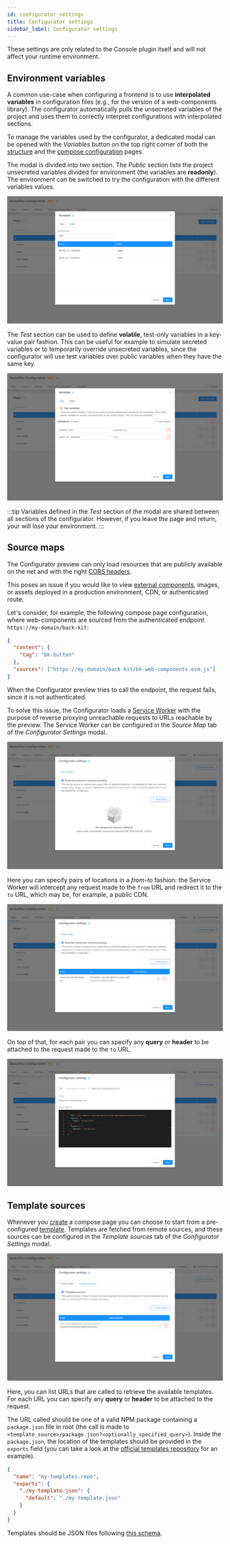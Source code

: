 ```yaml
---
id: configurator_settings
title: Configurator settings
sidebar_label: Configurator settings
---
```


<!--
WARNING: this file was automatically generated by Mia-Platform Doc Aggregator.
DO NOT MODIFY IT BY HAND.
Instead, modify the source file and run the aggregator to regenerate this file.
-->

These settings are only related to the Console plugin itself and will not affect your runtime environment. 

## Environment variables

A common use-case when configuring a frontend is to use **interpolated variables** in configuration files (e.g., for the version of a web-components library). The configurator automatically pulls the unsecreted variables of the project and uses them to correctly interpret configurations with interpolated sections.

To manage the variables used by the configurator, a dedicated modal can be opened with the *Variables* button on the top right corner of both the [structure](./10_structure.md) and the [compose configuration](./20_compose_pages.md) pages.

The modal is divided into two section. The *Public* section lists the project unsecreted variables divided for environment (the variables are **readonly**). The environment can be switched to try the configuration with the different variables values.

![Environment modal public tab](img/environment_public-tab.png)

The *Test* section can be used to define **volatile**, test-only variables in a key-value pair fashion. This can be useful for example to simulate secreted variables or to temporarily override unsecreted variables, since the configurator will use test variables over public variables when they have the same key.

![Environment modal test tab](img/environment_test-tab.png)

:::tip
Variables defined in the *Test* section of the modal are shared between all sections of the configurator. However, if you leave the page and return, your will lose your environment.
:::

## Source maps

The Configurator preview can only load resources that are publicly available on the net and with the right [CORS headers](https://developer.mozilla.org/en-US/docs/Web/HTTP/CORS). 

This poses an issue if you would like to view [external components](/microfrontend-composer/external-components/overview.md), images, or assets deployed in a production environment, CDN, or authenticated route.

Let's consider, for example, the following compose page configuration, where web-components are sourced from the authenticated endpoint `https://my-domain/back-kit`:

```json
{
  "content": {
    "tag": "bk-button"
  },
  "sources": ["https://my-domain/back-kit/bk-web-components.esm.js"]
}
```

When the Configurator preview tries to call the endpoint, the request fails, since it is not authenticated.

To solve this issue, the Configurator loads a [Service Worker](https://developer.mozilla.org/en-US/docs/Web/API/Service_Worker_API) with the purpose of reverse proxying unreachable requests to URLs reachable by the preview. The Service Worker can be configured in the _Source Map_ tab of the _Configurator Settings_ modal.

![Source map tab](img/configurator-settings_source-map.png)

Here you can specify pairs of locations in a _from-to_ fashion: the Service Worker will intercept any request made to the `from` URL and redirect it to the `to` URL, which may be, for example, a public CDN.

![Source map source](img/configurator-settings_source-map-source.png)

On top of that, for each pair you can specify any **query** or **header** to be attached to the request made to the `to` URL.

![Source map fetch options](img/configurator-settings_source-map-fetch-options.png)

## Template sources

Whenever you [create](./10_structure.md#create-new-page) a compose page you can choose to start from a pre-configured [template](./20_compose_pages.md#templates). Templates are fetched from remote sources, and these sources can be configured in the _Template sources_ tab of the _Configurator Settings_ modal.

![Template sources](img/configurator-settings_template-sources.png)

Here, you can list URLs that are called to retrieve the available templates. For each URL you can specify any **query** or **header** to be attached to the request.

The URL called should be one of a valid NPM package containing a `package.json` file in root (the call is made to `<template_source>/package.json?<optionally_specified_query>`). Inside the `package.json`, the location of the templates should be provided in the `exports` field (you can take a look at the [official templates repository](https://github.com/micro-lc/back-kit/tree/main/packages/templates) for an example).

```json
{
  "name": "my-templates-repo",
  "exports": {
    "./my-template.json": {
      "default": "./my-template.json"
    }
  }
}
```

Templates should be JSON files following [this schema](https://raw.githubusercontent.com/micro-lc/back-kit/main/packages/engine/schemas/template.schema.json).
